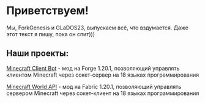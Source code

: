 Приветствуем!
======
Мы, ForkGenesis и GLaDOS23, выпускаем всё, что вздумается. Даже этот текст я пишу, пока он спит)))

Наши проекты:
------
[Minecraft Client Bot](https://github.com/Vasya-Programmist/Minecraft-Client-Bot) - мод на Forge 1.20.1, позволяющий управлять клиентом Minecraft через сокет-сервер на 18 языках программирования

[Minecraft World API](https://github.com/ForkGenesis/Minecraft-World-API) - мод на Fabric 1.20.1, позволяющий управлять сервером Minecraft через сокет-клиент на 18 языках программирования
